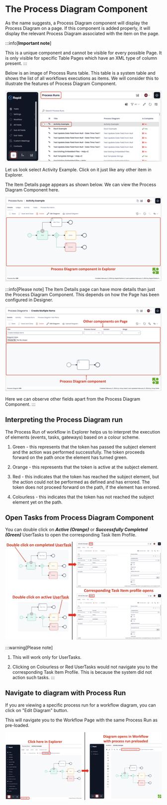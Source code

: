 # The Process Diagram Component

As the name suggests, a Process Diagram component will display the Process Diagram on a page. If this component is added properly, it will display the relevant Process Diagram associated with the item on the page.

:::info[**Important note**]

This is a unique component and cannot be visible for every possible Page. It is only visible for specific Table Pages which have an XML type of column present.
:::

Below is an image of Process Runs table. This table is a system table and shows the list of all workflows executions as items. We will consider this to illustrate the features of Process Diagram Component. 

![Image showing Process Runs System Table with Activity Example Item highlighted](<Process Diagram 1.png>)

Let us look select Activity Example. Click on it just like any other item in Explorer. 

The Item Details page appears as shown below. We can view the Process Diagram Component here. 

![Image showing Activity Example Item Details Page displaying Process Diagram Component](<Process Diagram 2.png>)

:::info[Please note]
The Item Details page can have more details than just the Process Diagram Component. This depends on how the Page has been configured in Designer.

![Image showing another example of a Page where Process Diagram Component present with other elements](<Process Diagram 3.png>)

Here we can observe other fields apart from the Process Diagram Component.
:::

## Interpreting the Process Diagram run  

The Process Run of workflow in Explorer helps us to interpret the execution of elements (events, tasks, gateways) based on a colour scheme.

1. Green - this represents that the token has passed the subject element and the action was performed successfully. The token proceeds forward on the path once the element has turned green.

2. Orange - this represents that the token is active at the subject element.

3. Red - this indicates that the token has reached the subject element, but the action could not be performed as defined and has errored. The token does not proceed forward on the path, if the element has errored.

4. Colourless - this indicates that the token has not reached the subject element yet on the path.

## Open Tasks from Process Diagram Component

You can double click on ***Active (Orange)*** or ***Successfully Completed (Green)*** UserTasks to open the corresponding Task Item Profile.

![Image showing how double clicking on valid UserTasks opens Task Item Profile](<Process Diagram 4.png>)

:::warning[Please note]

1. This will work only for UserTasks.

2. Clicking on Colourless or Red UserTasks would not navigate you to the corresponding Task Item Profile. This is because the system did not action such tasks.
:::

## Navigate to diagram with Process Run

If you are viewing a specific process run for a workflow diagram, you can click on "Edit Diagram" button. 

This will navigate you to the Workflow Page with the same Process Run as pre-loaded.

![Image showing how Edit Diagram option navigates from Explorer to Workflow with corresponding Process Run Diagram preloaded](<Process Diagram 5.png>)
